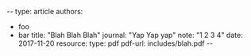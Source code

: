 --
type: article
authors:
 - foo
 - bar
title: "Blah Blah Blah"
journal: "Yap Yap yap"
note: "1 2 3 4"
date: 2017-11-20
resource:
  type: pdf
  pdf-url: includes/blah.pdf
--